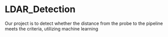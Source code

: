 ﻿# LDAR_Detection
Our project is to detect whether the distance from the probe to the pipeline meets the criteria, utilizing machine learning
